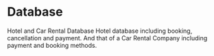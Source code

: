 # Database
Hotel and Car Rental Database
Hotel database including booking, cancellation and payment. And that of a Car Rental Company including payment and booking methods. 